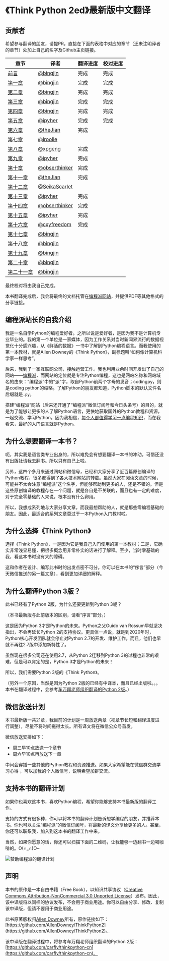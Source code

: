 ﻿# 《Think Python 2ed》最新版中文翻译

## 贡献者

希望参与翻译的朋友，请提PR，直接在下面的表格中对应的章节（还未注明译者的章节）处加上自己的名字及Github主页链接。

| 章节 | 译者 | 翻译进度 | 校对进度 |
|------|------| ------ | -------- |
| [前言](./source/00-preface.rst) | [@bingjin](https://github.com/bingjin) | 完成 | 完成 |
| [第一章](./source/01-the-way-of-the-program.rst)     | [@bingjin](https://github.com/bingjin)  | 完成 | 完成 |
| [第二章](./source/02-variables-expressions-and-statements.rst)     | [@bingjin](https://github.com/bingjin)  | 完成 | 完成 |
| [第三章](./source/03-functions.rst)     | [@bingjin](https://github.com/bingjin)  | 完成 | 完成 |
| [第四章](./source/04-case-study-interface-design.rst)     | [@bingjin](https://github.com/bingjin)  | 完成 | 完成 |
| [第五章](./source/05-conditionals-and-recursion.rst)     | [@ipyher](https://github.com/iphyer)    |完成 | 完成 |
| [第六章](./source/06-fruitful-functions.rst)     |   [@theJian](https://github.com/thejian)   | 完成 |  |
| [第七章](./source/07-iteration.rst)     | [@lroolle](https://github.com/lroolle)    |  |  |
| [第八章](./source/08-strings.rst)     | [@xpgeng](https://github.com/xpgeng)    | 完成 |  |
| [第九章](./source/09-case-study-word-play.rst)     | [@ipyher](https://github.com/iphyer)    | 完成 |  |
| [第十章](./source/10-lists.rst)     | [@obserthinker](https://github.com/obserthinker)     |完成 |  |
| [第十一章](./source/11-dictionaries.rst)     |   [@theJian](https://github.com/thejian)   | 完成 |  |
| [第十二章](./source/12-tuples.rst)     | [@SeikaScarlet](https://github.com/SeikaScarlet)     | |  |
| [第十三章 ](./source/13-case-study-data-structure-selection.rst)    |  [@ipyher](https://github.com/iphyer)  |  完成 |  |
| [第十四章](./source/14-files.rst)     |  [@obserthinker](https://github.com/obserthinker)    | 完成 |  |
| [第十五章](./source/15-classes-and-objects.rst)     |   [@ipyher](https://github.com/iphyer)    | 完成 |  |
| [第十六章](./source/16-classes-and-functions.rst)     | [@cxyfreedom](https://github.com/cxyfreedom)     | 完成 |  |
| [第十七章](./source/17-classes-and-methods.rst)     | [@bingjin](https://github.com/bingjin)      | |  |
| [第十八章](./source/18-inheritance.rst)     | [@bingjin](https://github.com/bingjin)     | |  |
| [第十九章](./source/19-the-goodies.rst)     | [@bingjin](https://github.com/bingjin)     | |  |
| [第二十章](./source/20-debugging.rst)     | [@bingjin](https://github.com/bingjin)     | |  |
| [第二十一章](./source/21-analysis-of-algorithms.rst)     | [@bingjin](https://github.com/bingjin)     | |  |

最终校对将由我自己完成。

本书翻译完成后，我会将最终的文档托管在[编程派网站](http://codingpy.com)，并提供PDF等其他格式的分享链接。

## 编程派站长的自我介绍

我是一名自学Python的编程爱好者。之所以说是爱好者，是因为我不是计算机专业毕业的。我的第一个单位是一家媒体，因为工作关系对当时新闻界流行的数据视觉化十分感兴趣，从《鲜活的数据》一书中了解到Python编程语言。而我使用的第一本教材，就是Allen Downey的《Think Python》，副标题叫“如何像计算机科学家一样思考”。

后来，我到了一家互联网公司，接触运营工作。我也利用业余时间开发出了自己的网站——[编程派](http://codingpy.com)，而网站的定位就是专注Python编程，这也是网站名称和网站域名的由来：“编程派”中的“派”字，取自Python前两个字母的发音；codingpy，则是coding python的缩略。了解Python的朋友都知道，Python脚本的默认文件名后缀就是`.py`。

搭建“编程派”网站（后来还开通了“编程派”微信订阅号和今日头条号）的目的，就是为了能够让更多的人了解Python语言，更快地获取国外的Python教程和资源，一起交流、学习Python。因为我相信，[每个人都值得学习一点编程知识](http://codingpy.com/article/10-reasons-all-us-normal-people-should-learn-code/)，而在我看来，最好的入门语言就是Python。

## 为什么想要翻译一本书？

呃，其实我是语言类专业出身的，所以难免会有想要翻译一本书的冲动，可惜还没有出版社请我去翻书。所以只有自己上啦。

另外，这四个多月来通过网站和微信号，已经和大家分享了近百篇原创编译的Python教程，很多都得到了各大技术网站的转载。虽然大家在阅读文章的时候，可能并不太会注意“编程派”这个名字，但能够帮助到更多的人，还是不错的。但是这些原创编译的教程存在一个问题，就是各自是不关联的，而且也有一定的难度，对于完全零基础的人来说，根本没有什么卵用。

所以，我想成系列地与大家分享文章，而我最想帮助的人，就是那些零编程基础的朋友。因此，最适合的系列文章莫过于一本Python入门教材啦。

## 为什么选择《Think Python》

选择《Think Python》，一是因为它是我自己入门使用的第一本教材；二是，它确实非常浅显易懂，把很多概念用非常朴实的话进行了解释。至少，当时零基础的我，看这本书时没有大的障碍。

这和作者在设计、编写此书时的出发点密不可分。你可以在本书的“序言”部分（今天微信推送的另一篇文章），看到更加详细的解释。

## 为什么翻译Python 3版？

此书已经有了Python 2版，为什么还要更新到Python 3呢？

（本书最新版与此前版本的区别，请看“序言”部分。）

这是因为Python 3才是Python的未来。Python之父Guido van Rossum早就坚决指出，不会再延长Python 2的支持协议。更具体一点说，就是到2020年时，Python核心开发团队就会停止对Python 2.7的开发、维护工作。而且，他们也早就不再往2.7版中添加新特性了。

虽然现在很多公司还在使用2.7，从Python 2迁移到Python 3的过程也非常的艰难，但是可以肯定的是，Python 3才是Python的未来！

所以，我们需要Python 3版的《Think Python》。

（另外一个原因，当然是因为Python 2版的已经有中译本，而且已经出版啦。。。本书在翻译过程中，会参考[车万翔老师组织翻译的Python 2版](https://github.com/carfly/thinkpython-cn)。）

## 微信放送计划

本书最新版一共21章，我目前的计划是一周放送两章（视章节长短和翻译进度进行调整），尽量不将时间拖得太长。所有译文将在微信公众号首发。

微信放送安排如下：

- 周三早10点放送一个章节
- 周六早10点再放送下一章

中间会穿插一些其他的Python教程和资源推送。如果大家希望能在微信群交流学习心得 ，可以加我的个人微信号，说明希望加群交流。

## 支持本书的翻译计划

如果你也喜欢这本书，喜欢Python编程，希望你能够支持本书最新版的翻译工作。

支持的方式有很多种，你可以将本书的翻译计划告诉想学编程的朋友，并推荐本书。你也可以关注“编程派”的微信订阅号，将最新的译文分享给更多的人。甚至，你还可以联系我，加入到这本书的翻译工作中来。

当然，如果你愿意的话，你还可以扫描下面的二维码，让我能够一边翻书一边喝咖啡的。O(∩_∩)O~

![赞助编程派的翻译计划](http://ww1.sinaimg.cn/mw690/006faQNTgw1f1g1gf903aj308w0ai74q.jpg)

## 声明

本书的原作是一本自由书籍（Free Book），以知识共享协议（[Creative Commons Attribution-NonCommercial 3.0 Unported License](https://creativecommons.org/licenses/by-nc/3.0/us/)）发布。因此，该中译版将以同样的协议发布，不会用于商业用途。你可以自由分享、修改、复制该中译版，但请不要用于商业用途。

此书原著版权归[Allen Downey](http://greenteapress.com/wp/think-python-2e/)所有，原作链接如下：[https://github.com/AllenDowney/ThinkPython2](https://github.com/AllenDowney/ThinkPython2)。

该中译版在翻译过程中，将参考车万翔老师组织翻译的Python 2版：[https://github.com/carfly/thinkpython-cn](https://github.com/carfly/thinkpython-cn)。
